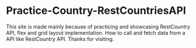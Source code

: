 # Practice-Country-RestCountriesAPI

This site is made mainly because of practicing and showcasing RestCountry API, flex and grid layout implementation. How to call and fetch data from a API like RestCountry API.
Thanks for visiting.
